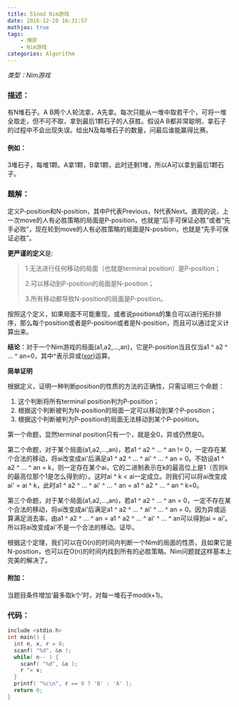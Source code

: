 ```yaml
---
title: 51nod Nim游戏
date: 2016-12-28 16:31:57
mathjax: true
tags: 
    - 博弈
    - Nim游戏
categories: Algorithm
---
```


*类型：Nim游戏*

### 描述：

有N堆石子。A B两个人轮流拿，A先拿。每次只能从一堆中取若干个，可将一堆全取走，但不可不取，拿到最后1颗石子的人获胜。假设A B都非常聪明，拿石子的过程中不会出现失误。给出N及每堆石子的数量，问最后谁能赢得比赛。

#### 例如：

3堆石子，每堆1颗。A拿1颗，B拿1颗，此时还剩1堆，所以A可以拿到最后1颗石子。

### 题解：

定义P-position和N-position，其中P代表Previous，N代表Next。直观的说，上一次move的人有必胜策略的局面是P-position，也就是“后手可保证必胜”或者“先手必败”，现在轮到move的人有必胜策略的局面是N-position，也就是“先手可保证必胜”。

**更严谨的定义**是:

> 1.无法进行任何移动的局面（也就是terminal position）是P-position；
>
> 2.可以移动到P-position的局面是N-position；
>
> 3.所有移动都导致N-position的局面是P-position。

按照这个定义，如果局面不可能重现，或者说positions的集合可以进行拓扑排序，那么每个position或者是P-position或者是N-position，而且可以通过定义计算出来。

**结论**：对于一个Nim游戏的局面(a1,a2,...,an)，它是P-position当且仅当a1 ^ a2 ^ ... ^ an=0，其中^表示异或([xor](http://baike.sogou.com/lemma/ShowInnerLink.htm?lemmaId=64448407))运算。

**简单证明**

根据定义，证明一种判断position的性质的方法的正确性，只需证明三个命题：

1. 这个判断将所有terminal position判为P-position；
2. 根据这个判断被判为N-position的局面一定可以移动到某个P-position；
3. 根据这个判断被判为P-position的局面无法移动到某个P-position。

第一个命题，显然terminal position只有一个，就是全0，异或仍然是0。

第二个命题，对于某个局面(a1,a2,...,an)，若a1 ^ a2 ^ ... ^ an != 0，一定存在某个合法的移动，将ai改变成ai'后满足a1 ^ a2 ^ ... ^ ai' ^ ... ^ an = 0。不妨设a1 ^ a2 ^ ... ^ an = k，则一定存在某个ai，它的二进制表示在k的最高位上是1（否则k的最高位那个1是怎么得到的）。这时ai ^ k < ai一定成立。则我们可以将ai改变成ai' = ai ^ k，此时a1 ^ a2 ^ ... ^ ai' ^ ... ^ an = a1 ^ a2 ^ ... ^ an ^ k=0。

第三个命题，对于某个局面(a1,a2,...,an)，若a1 ^ a2 ^ ... ^ an = 0，一定不存在某个合法的移动，将ai改变成ai'后满足a1 ^ a2 ^ ... ^ ai' ^ ... ^ an = 0。因为异或运算满足消去率，由a1 ^ a2 ^ ... ^ an = a1 ^ a2 ^ ... ^ ai' ^ ... ^ an可以得到ai = ai'。所以将ai改变成ai'不是一个合法的移动。证毕。

根据这个定理，我们可以在O(n)的时间内判断一个Nim的局面的性质，且如果它是N-position，也可以在O(n)的时间内找到所有的必胜策略。Nim问题就这样基本上完美的解决了。

#### 附加：

当题目条件增加‘最多取k个’时，对每一堆石子mod(k+1)。

### 代码：

``` c++
include <stdio.h>
int main() {
  int n, x, r = 0;
  scanf( "%d", &n );
  while( n-- ) {
    scanf( "%d", &x );
    r ^= x;
  }
  printf( "%c\n", r == 0 ? 'B' : 'A' );
  return 0;
}
```

